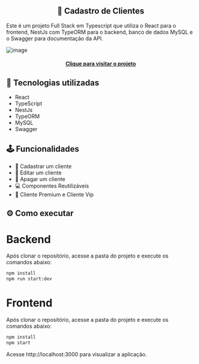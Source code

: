 
<h2 align="center">
 📱 Cadastro de Clientes
</h2>

Este é um projeto Full Stack em Typescript que utiliza o React para o frontend, NestJs com TypeORM para o backend, banco de dados MySQL e o Swagger para documentação da API.

![image](https://github.com/aureasiqueira1/client-list/assets/89463362/e49c1b72-33ef-4a68-8069-38e3d18844f3)

<h4 align="center"><a href="https://audio-text-ruby.vercel.app/">Clique para visitar o projeto</a></h4>

## 🎯 Tecnologias utilizadas

- React
- TypeScript
- NestJs
- TypeORM
- MySQL
- Swagger
  

## 🕹️ Funcionalidades

- 📱 Cadastrar um cliente
- 🚀 Editar um cliente
- 🎨 Apagar um cliente
- 💻 Componentes Reutilizáveis
- 📱 Cliente Premium e Cliente Vip

## ⚙️ Como executar

# Backend 

Após clonar o repositório, acesse a pasta do projeto e execute os comandos abaixo:

```sh
npm install
npm run start:dev
```

# Frontend 

Após clonar o repositório, acesse a pasta do projeto e execute os comandos abaixo:

```sh
npm install
npm start
```

Acesse http://localhost:3000 para visualizar a aplicação.
